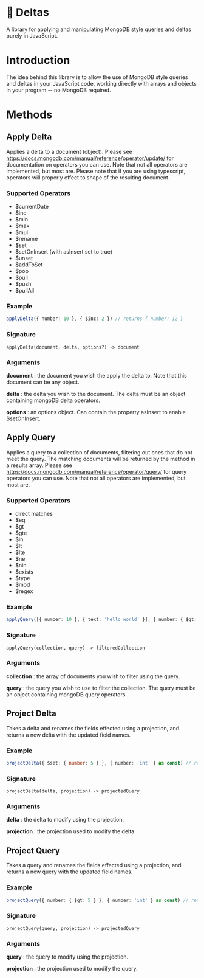 # 💎 Deltas

A library for applying and manipulating MongoDB style queries and deltas purely
in JavaScript.

# Introduction

The idea behind this library is to allow the use of MongoDB style queries and
deltas in your JavaScript code, working directly with arrays and objects in
your program -- no MongoDB required.

# Methods

## Apply Delta

Applies a delta to a document (object). Please see
https://docs.mongodb.com/manual/reference/operator/update/ for documentation on
operators you can use. Note that not all operators are implemented, but most
are. Please note that if you are using typescript, operators will properly
effect to shape of the resulting document.

### Supported Operators

- $currentDate
- $inc
- $min
- $max
- $mul
- $rename
- $set
- $setOnInsert (with asInsert set to true)
- $unset
- $addToSet
- $pop
- $pull
- $push
- $pullAll

### Example

```typescript
applyDelta({ number: 10 }, { $inc: 2 }) // returns { number: 12 }
```

### Signature

```
applyDelta(document, delta, options?) -> document
```

### Arguments

**document**
: the document you wish the apply the delta to. Note that this document can be any object.

**delta**
: the delta you wish to the document. The delta must be an object containing mongoDB delta operators.

**options**
: an options object. Can contain the property asInsert to enable $setOnInsert.

## Apply Query

Applies a query to a collection of documents, filtering out ones that do not
meet the query. The matching documents will be returned by the method in a
results array. Please see
https://docs.mongodb.com/manual/reference/operator/query/ for query operators
you can use. Note that not all operators are implemented, but most are.

### Supported Operators

- direct matches
- $eq
- $gt
- $gte
- $in
- $lt
- $lte
- $ne
- $nin
- $exists
- $type
- $mod
- $regex

### Example

```typescript
applyQuery([{ number: 10 }, { text: 'hello world' }], { number: { $gt: 5 } }) // returns [{ number: 10 }]
```

### Signature

```
applyQuery(collection, query) -> filteredCollection
```

### Arguments

**collection**
: the array of documents you wish to filter using the query.

**query**
: the query you wish to use to filter the collection. The query must be an object containing mongoDB query operators.

## Project Delta

Takes a delta and renames the fields effected using a projection, and returns
a new delta with the updated field names.

### Example

```typescript
projectDelta({ $set: { number: 5 } }, { number: 'int' } as const) // returns { $set: { int: 5 } }
```

### Signature

```
projectDelta(delta, projection) -> projectedQuery
```

### Arguments

**delta**
: the delta to modify using the projection.

**projection**
: the projection used to modify the delta.

## Project Query

Takes a query and renames the fields effected using a projection, and returns
a new query with the updated field names.

### Example

```typescript
projectQuery({ number: { $gt: 5 } }, { number: 'int' } as const) // returns { int: { $gt: 5 } }
```

### Signature

```
projectQuery(query, projection) -> projectedQuery
```

### Arguments

**query**
: the query to modify using the projection.

**projection**
: the projection used to modify the query.
